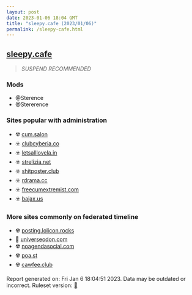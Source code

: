 ```yaml
---
layout: post
date: 2023-01-06 18:04 GMT
title: "sleepy.cafe (2023/01/06)"
permalink: /sleepy-cafe.html
---
```



## [sleepy.cafe](https://sleepy.cafe)

> *SUSPEND RECOMMENDED*

### Mods
 * @Sterence
 * @Stererence

### Sites popular with administration

* ☢️ [cum.salon](/cum-salon.html)
* ☣️ [clubcyberia.co](/clubcyberia-co.html)
* ☣️ [letsalllovela.in](/letsalllovela-in.html)
* ☣️ [strelizia.net](/strelizia-net.html)
* ☣️ [shitposter.club](/shitposter-club.html)
* ☣️ [rdrama.cc](/rdrama-cc.html)
* ☣️ [freecumextremist.com](/freecumextremist-com.html)
* ☣️ [bajax.us](/bajax-us.html)

### More sites commonly on federated timeline

* ☢️ [posting.lolicon.rocks](/posting-lolicon-rocks.html)
* 🐘 [universeodon.com](/universeodon-com.html)
* ☢️ [noagendasocial.com](/noagendasocial-com.html)
* ☢️ [poa.st](/poa-st.html)
* ☢️ [cawfee.club](/cawfee-club.html)

Report generated on: Fri Jan  6 18:04:51 2023. Data may be outdated or incorrect.
Ruleset version: [🏀](/version-basketball)
